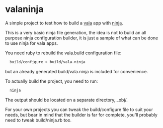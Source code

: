 valaninja
=========

A simple project to test how to build a [vala](https://live.gnome.org/Valadoc) app with
[ninja](http://martine.github.com/ninja).

This is a very basic ninja file generation, the idea is not to build an
all purpose ninja configuration builder, it is just a sample of what can
be done to use ninja for vala apps.

You need ruby to rebuild the vala.build configuration file:

```sh
  build/configure > build/vala.ninja
```

but an already generated build/vala.ninja is included for convenience.

To actually build the project, you need to run:

```sh
  ninja
```

The output should be located on a separate directory, \_obj/.

For your own projects you can tweak the build/configure file to suit
your needs, but bear in mind that the builder is far for complete,
you'll probably need to tweak build/ninja.rb too.
